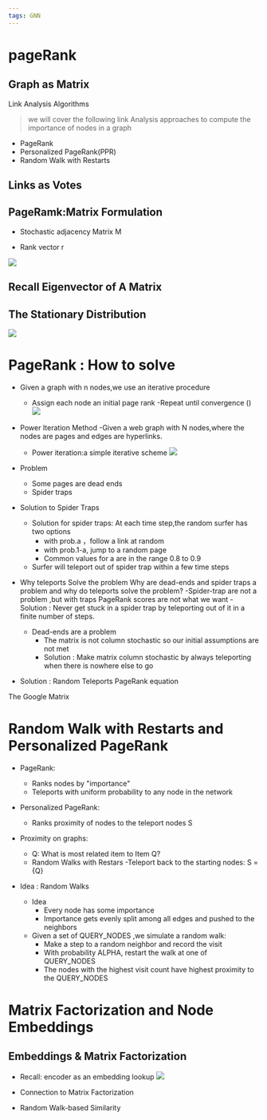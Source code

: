 ```yaml
---
tags: GNN
---
```

# pageRank
## Graph as Matrix
Link Analysis Algorithms
>we will cover the following link Analysis approaches to compute the importance of  nodes in a graph
- PageRank
- Personalized PageRank(PPR)
- Random Walk with Restarts

## Links as Votes

## PageRamk:Matrix Formulation
- Stochastic adjacency Matrix M

- Rank vector r 

![](https://s2.loli.net/2022/01/05/hx85uMNUIgylKV9.png)

## Recall Eigenvector of A Matrix
## The Stationary Distribution

![](https://s2.loli.net/2022/01/06/Fhev7Kz1dw6PMjs.png)


# PageRank : How to solve
- Given a graph with n nodes,we use an iterative procedure
    - Assign each node an initial page rank 
    -Repeat until convergence ()
![](https://s2.loli.net/2022/01/08/WirAytKInofGLj4.png)

- Power Iteration Method
    -Given a web graph with N nodes,where the nodes are pages and edges are hyperlinks.
    - Power iteration:a simple iterative scheme
![](https://s2.loli.net/2022/01/08/k4ob5rXTw1ZSliW.png)

- Problem
    - Some pages are dead ends
    - Spider traps

- Solution to Spider Traps
    - Solution for spider traps: At each time step,the random surfer has two options
        - with prob.a ，follow a link at random 
        - with prob.1-a, jump to a random page
        - Common values for a are in the range 0.8 to 0.9
    - Surfer will teleport out of spider trap within a few time steps

- Why teleports Solve the problem
Why are dead-ends and spider traps a problem and why do teleports solve the problem?
    -Spider-trap are not a problem ,but with traps PageRank scores are not what we want
        - Solution : Never get stuck in a spider trap by teleporting out of it in a finite number of steps.
    - Dead-ends are a problem 
        - The matrix is not column stochastic so our initial assumptions are not met
        - Solution : Make matrix column stochastic by always teleporting when there is nowhere else to go 

- Solution : Random Teleports
PageRank equation

The Google Matrix

# Random Walk with Restarts and Personalized PageRank

- PageRank:
    - Ranks nodes by "importance"
    - Teleports with uniform  probability to any node in the network  
- Personalized PageRank:
    - Ranks proximity of nodes to the teleport nodes S
- Proximity on graphs:
    - Q: What is most related item to Item Q?
    - Random Walks with Restars
        -Teleport back to the starting nodes: S = {Q}

- Idea : Random Walks
    - Idea
        - Every node has some importance
        - Importance gets evenly split among all edges and pushed to the neighbors
    - Given a set of QUERY_NODES ,we simulate a random walk:
        - Make a step to a random neighbor and record the visit 
        - With probability ALPHA, restart the walk at one of QUERY_NODES
        - The nodes with the highest visit count have highest proximity to the QUERY_NODES

# Matrix Factorization and Node Embeddings 
## Embeddings & Matrix Factorization

- Recall: encoder as an embedding lookup 
![](https://s2.loli.net/2022/01/10/spdBQmSDzreRtjX.png)

- Connection to Matrix Factorization

- Random Walk-based Similarity